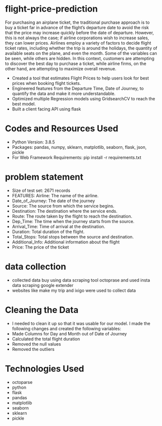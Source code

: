 

# flight-price-prediction

For purchasing an airplane ticket, the traditional purchase approach is to buy a ticket far in advance of the flight’s departure date to avoid the risk that the price may increase quickly before the date of departure. However, this is not always the case; if airline corporations wish to increase sales, they can lower prices. Airlines employ a variety of factors to decide flight ticket rates, including whether the trip is around the holidays, the quantity of available seats on the plane, and even the month. Some of the variables can be seen, while others are hidden. In this context, customers are attempting to discover the best day to purchase a ticket, while airline firms, on the other hand, are attempting to maximize overall revenue.

- Created a tool that estimates Flight Prices to help users look for best prices when booking flight tickets.
- Engineered features from the Departure Time, Date of Journey, to quantify the data and make it more understandable.
- Optimized multiple Regression models using GridsearchCV to reach the best model.
- Built a client facing API using flask

# Codes and Resources Used
- Python Version: 3.8.5
- Packages: pandas, numpy, sklearn, matplotlib, seaborn, flask, json, pickle
- For Web Framework Requirements: pip install -r requirements.txt

# problem statement
- Size of test set: 2671 records
- FEATURES: Airline: The name of the airline.
- Date_of_Journey: The date of the journey
- Source: The source from which the service begins.
- Destination: The destination where the service ends.
- Route: The route taken by the flight to reach the destination.
- Dep_Time: The time when the journey starts from the source.
- Arrival_Time: Time of arrival at the destination.
- Duration: Total duration of the flight.
- Total_Stops: Total stops between the source and destination.
- Additional_Info: Additional information about the flight
- Price: The price of the ticket

# data collection 
- collected data buy using data scraping tool octoprase and used insta data scraping google extender
- websites like make my trip and ixigo were used to collect data

# Cleaning the Data
- I needed to clean it up so that it was usable for our model. I made the following changes and created the following variables:
- Made Columns for Day and Month out of Date of Journey
- Calculated the total flight duration
- Removed the null values
- Removed the outliers

# Technologies Used
- octoparse
 - python
- flask
- pandas
- matplotlib
- seaborn
- sklearn
- pickle


